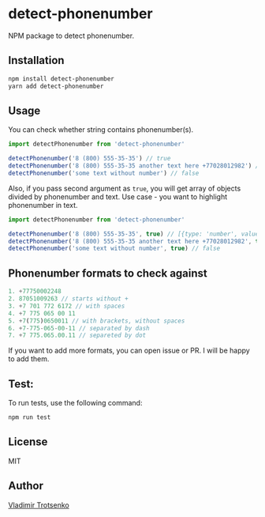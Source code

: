 # detect-phonenumber
NPM package to detect phonenumber.

## Installation

```bash
npm install detect-phonenumber
yarn add detect-phonenumber
```

## Usage
You can check whether string contains phonenumber(s).

```js
import detectPhonenumber from 'detect-phonenumber'

detectPhonenumber('8 (800) 555-35-35') // true
detectPhonenumber('8 (800) 555-35-35 another text here +77028012982') // true
detectPhonenumber('some text without number') // false
```

Also, if you pass second argument as `true`, you will get array of objects divided by phonenumber and text. Use case - you want to highlight phonenumber in text.

```js
import detectPhonenumber from 'detect-phonenumber'

detectPhonenumber('8 (800) 555-35-35', true) // [{type: 'number', value: '8 (800) 555-35-35'}]
detectPhonenumber('8 (800) 555-35-35 another text here +77028012982', true) // [{type: 'number', value: '8 (800) 555-35-35'}, {type: 'text', value: ' another text here '}, {type: 'number', value: '+77028012982'}]
detectPhonenumber('some text without number', true) // false
```

## Phonenumber formats to check against
```js
1. +77750002248
2. 87051009263 // starts without +
3. +7 701 772 6172 // with spaces
4. +7 775 065 00 11
5. +7(775)0650011 // with brackets, without spaces
6. +7-775-065-00-11 // separated by dash
7. +7 775.065.00.11 // separeted by dot
```
If you want to add more formats, you can open issue or PR. I will be happy to add them.

## Test:
To run tests, use the following command:
```bash
npm run test
```

## License
MIT

## Author
[Vladimir Trotsenko](https://github.com/keeeparis)
